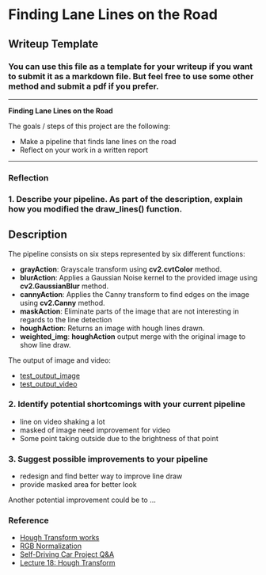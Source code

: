 # **Finding Lane Lines on the Road** 

## Writeup Template

### You can use this file as a template for your writeup if you want to submit it as a markdown file. But feel free to use some other method and submit a pdf if you prefer.

---

**Finding Lane Lines on the Road**

The goals / steps of this project are the following:
* Make a pipeline that finds lane lines on the road
* Reflect on your work in a written report



---

### Reflection

### 1. Describe your pipeline. As part of the description, explain how you modified the draw_lines() function.

## Description
The pipeline consists on six steps represented by six different functions:

- **grayAction**: Grayscale transform using **cv2.cvtColor** method.
- **blurAction**: Applies a Gaussian Noise kernel to the provided image using **cv2.GaussianBlur** method.
- **cannyAction**: Applies the Canny transform to find edges on the image using **cv2.Canny** method.
- **maskAction**: Eliminate parts of the image that are not interesting in regards to the line detection 
- **houghAction**: Returns an image with hough lines drawn.
- **weighted_img**:  **houghAction** output merge with the original image to show line draw.

The output of image and video:

- [test_output_image](test_output_image)
- [test_output_video](test_output_video)


### 2. Identify potential shortcomings with your current pipeline

- line on video shaking a lot
- masked of image need improvement for video
- Some point taking outside due to the brightness of that point



### 3. Suggest possible improvements to your pipeline

- redesign and find better way to improve line draw
- provide masked area for better look

 
Another potential improvement could be to ...

### Reference
- [Hough Transform works](https://www.youtube.com/watch?v=4zHbI-fFIlI)
- [RGB Normalization](http://akash0x53.github.io/blog/2013/04/29/RGB-Normalization/)
- [Self-Driving Car Project Q&A](https://www.youtube.com/watch?v=hnXkCiM2RSg&index=1&list=PLAwxTw4SYaPkz3HerxrHlu1Seq8ZA7-5P)
- [Lecture 18: Hough Transform](https://www.youtube.com/watch?v=hYcugbbf9ug)

